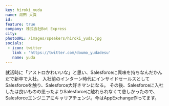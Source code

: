 ```yaml
---
key: hiroki_yuda
name: 湯田 大貴
id: 
feature: true
company: 株式会社Bot Express
city: 
photoURL: /images/speakers/hiroki_yuda.jpg
socials:
 - icon: twitter
   link : 'https://twitter.com/doumo_yudadesu'
   name: yuda
---
```


就活時に「アストロかわいいな」と思い、Salesforceに興味を持ちなんだかんだで新卒で入社。
入社前のインターン時代にインサイドセールスとしてSalesforceを触り、Salesforce大好きマンになる。
その後、Salesforceに入社したは良いものの思ったよりSalesforceに触れられなくて悲しかったので、Salesforceエンジニアにキャリアチェンジ。今はAppExchange作ってます。